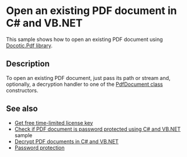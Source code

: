 # Open an existing PDF document in C# and VB.NET

This sample shows how to open an existing PDF document using [Docotic.Pdf library](https://bitmiracle.com/pdf-library/).

## Description

To open an existing PDF document, just pass its path or stream and, optionally, a decryption handler to one of the [PdfDocument class](https://api.docotic.com/pdfdocument) constructors.

## See also
* [Get free time-limited license key](https://bitmiracle.com/pdf-library/download)
* [Check if PDF document is password protected using C# and VB.NET](/Samples/General%20operations/CheckIfPasswordProtected) sample
* [Decrypt PDF documents in C# and VB.NET](https://bitmiracle.com/pdf-library/passwords/decrypt)
* [Password protection](https://bitmiracle.com/pdf-library/edit/#passwords)